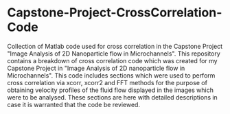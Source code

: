 # Capstone-Project-CrossCorrelation-Code
Collection of Matlab code used for cross correlation in the Capstone Project "Image Analysis of 2D Nanoparticle flow in Microchannels". 
This repository contains a breakdown of cross correlation code which was created for my Capstone Project in "Image Analysis of 2D nanoparticle flow in Microchannels". This code includes sections which were used to perform cross correlation via xcorr, xcorr2 and FFT methods for the purpose of obtaining velocity profiles of the fluid flow displayed in the images which were to be analysed. These sections are here with detailed descriptions in case it is warranted that the code be reviewed.
